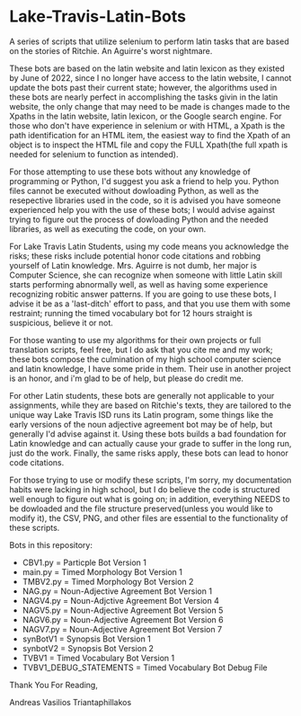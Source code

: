 # Lake-Travis-Latin-Bots
A series of scripts that utilize selenium to perform latin tasks that are based on the stories of Ritchie. An Aguirre's worst nightmare.

These bots are based on the latin website and latin lexicon as they existed by June of 2022, since I no longer have access to the latin website, I cannot update the bots past their current state; however, the algorithms used in these bots are nearly perfect in accomplishing the tasks givin in the latin website, the only change that may need to be made is changes made to the Xpaths in the latin website, latin lexicon, or the Google search engine. For those who don't have experience in selenium or with HTML, a Xpath is the path identification for an HTML item, the easiest way to find the Xpath of an object is to inspect the HTML file and copy the FULL Xpath(the full xpath is needed for selenium to function as intended).

For those attempting to use these bots without any knowledge of programming or Python, I'd suggest you ask a friend to help you. Python files cannot be executed without dowloading Python, as well as the resepective libraries used in the code, so it is advised you have someone experienced help you with the use of these bots; I would advise against trying to figure out the process of dowloading Python and the needed libraries, as well as executing the code, on your own.

For Lake Travis Latin Students, using my code means you acknowledge the risks; these risks include potential honor code citations and robbing yourself of Latin knowledge. Mrs. Aguirre is not dumb, her major is Computer Science, she can recognize when someone with little Latin skill starts performing abnormally well, as well as having some experience recognizing robitic answer patterns. If you are going to use these bots, I advise it be as a 'last-ditch' effort to pass, and that you use them with some restraint; running the timed vocabulary bot for 12 hours straight is suspicious, believe it or not. 

For those wanting to use my algorithms for their own projects or full translation scripts, feel free, but I do ask that you cite me and my work; these bots compose the culmination of my high school computer science and latin knowledge, I have some pride in them. Their use in another project is an honor, and i'm glad to be of help, but please do credit me.

For other Latin students, these bots are generally not applicable to your assignments, while they are based on Ritchie's texts, they are tailored to the unique way Lake Travis ISD runs its Latin program, some things like the early versions of the noun adjective agreement bot may be of help, but generally I'd advise against it. Using these bots builds a bad foundation for Latin knowledge and can actually cause your grade to suffer in the long run, just do the work. Finally, the same risks apply, these bots can lead to honor code citations.

For those trying to use or modify these scripts, I'm sorry, my documentation habits were lacking in high school, but I do believe the code is structured well enough to figure out what is going on; in addition, everything NEEDS to be dowloaded and the file structure preserved(unless you would like to modify it), the CSV, PNG, and other files are essential to the functionality of these scripts.

Bots in this repository:
- CBV1.py = Particple Bot Version 1
- main.py = Timed Morphology Bot Version 1
- TMBV2.py = Timed Morphology Bot Version 2
- NAG.py = Noun-Adjective Agreement Bot Version 1
- NAGV4.py = Noun-Adjctive Agreement Bot Version 4
- NAGV5.py = Noun-Adjective Agreement Bot Version 5
- NAGV6.py = Noun-Adjective Agreement Bot Version 6
- NAGV7.py = Noun-Adjective Agreement Bot Version 7
- synBotV1 = Synopsis Bot Version 1
- synbotV2 = Synopsis Bot Version 2
- TVBV1 = Timed Vocabulary Bot Version 1
- TVBV1_DEBUG_STATEMENTS = Timed Vocabulary Bot Debug File

Thank You For Reading,

Andreas Vasilios Triantaphillakos
